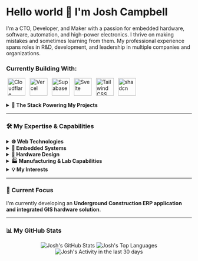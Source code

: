 # Hello world 👋 I'm Josh Campbell

I'm a CTO, Developer, and Maker with a passion for embedded hardware, software, automation, and high-power electronics. I thrive on making mistakes and sometimes learning from them. My professional experience spans roles in R&D, development, and leadership in multiple companies and organizations.

### Currently Building With:
<p align="left">
  <a href="https://www.cloudflare.com/" title="Cloudflare" target="_blank" rel="noopener noreferrer" style="text-decoration: none !important; margin: 4px;">
    <img src="https://go-skill-icons.vercel.app/api/icons?i=cloudflare" alt="Cloudflare" width="48" height="48" />
  </a>
  <a href="https://vercel.com/" title="Vercel" target="_blank" rel="noopener noreferrer" style="text-decoration: none !important; margin: 4px;">
    <img src="https://go-skill-icons.vercel.app/api/icons?i=vercel" alt="Vercel" width="48" height="48" />
  </a>
  <a href="https://supabase.io/" title="Supabase" target="_blank" rel="noopener noreferrer" style="text-decoration: none !important; margin: 4px;">
    <img src="https://go-skill-icons.vercel.app/api/icons?i=supabase" alt="Supabase" width="48" height="48" />
  </a>
  <a href="https://svelte.dev/" title="Svelte" target="_blank" rel="noopener noreferrer" style="text-decoration: none !important; margin: 4px;">
    <img src="https://go-skill-icons.vercel.app/api/icons?i=svelte" alt="Svelte" width="48" height="48" />
  </a>
  <a href="https://tailwindcss.com/" title="Tailwind CSS" target="_blank" rel="noopener noreferrer" style="text-decoration: none !important; margin: 4px;">
    <img src="https://go-skill-icons.vercel.app/api/icons?i=tailwind" alt="Tailwind CSS" width="48" height="48" />
  </a>
  <a href="https://ui.shadcn.com" title="shadcn" target="_blank" rel="noopener noreferrer" style="text-decoration: none !important; margin: 4px;">
    <img src="https://go-skill-icons.vercel.app/api/icons?i=shadcn" alt="shadcn" width="48" height="48" />
  </a>
</p>

<details>
<summary><b>🥞 The Stack Powering My Projects</b></summary>
  <ul>
    <p align="left">
      <a href="https://www.cloudflare.com/" title="Cloudflare" target="_blank" rel="noopener noreferrer" style="text-decoration: none !important; margin: 4px;">
        <img src="https://skillicons.dev/icons?i=cloudflare" alt="Cloudflare" width="40" height="40"/>
      </a>
      <a href="https://supabase.io/" title="Supabase" target="_blank" rel="noopener noreferrer" style="text-decoration: none !important; margin: 4px;">
        <img src="https://skillicons.dev/icons?i=supabase" alt="Supabase" width="40" height="40"/>
      </a>
      <a href="https://aws.amazon.com/" title="Amazon Web Services" target="_blank" rel="noopener noreferrer" style="text-decoration: none !important; margin: 4px;">
        <img src="https://skillicons.dev/icons?i=aws" alt="AWS" width="40" height="40"/>
      </a>
      <a href="https://vercel.com/" title="Vercel" target="_blank" rel="noopener noreferrer" style="text-decoration: none !important; margin: 4px;">
        <img src="https://skillicons.dev/icons?i=vercel" alt="Vercel" width="40" height="40"/>
      </a>
      <a href="https://svelte.dev/" title="Svelte" target="_blank" rel="noopener noreferrer" style="text-decoration: none !important; margin: 4px;">
        <img src="https://skillicons.dev/icons?i=svelte" alt="Svelte" width="40" height="40"/>
      </a>
      <a href="https://nextjs.org/" title="Next.js" target="_blank" rel="noopener noreferrer" style="text-decoration: none !important; margin: 4px;">
        <img src="https://skillicons.dev/icons?i=nextjs" alt="Next.js" width="40" height="40"/>
      </a>
      <a href="https://laravel.com/" title="Laravel" target="_blank" rel="noopener noreferrer" style="text-decoration: none !important; margin: 4px;">
        <img src="https://skillicons.dev/icons?i=laravel" alt="Laravel" width="40" height="40"/>
      </a>
      <a href="https://angular.io/" title="Angular" target="_blank" rel="noopener noreferrer" style="text-decoration: none !important; margin: 4px;">
        <img src="https://skillicons.dev/icons?i=angular" alt="Angular" width="40" height="40"/>
      </a>
      <a href="https://reactjs.org/" title="React" target="_blank" rel="noopener noreferrer" style="text-decoration: none !important; margin: 4px;">
        <img src="https://skillicons.dev/icons?i=react" alt="React" width="40" height="40"/>
      </a>
      <a href="https://developer.android.com/studio" title="Android Studio" target="_blank" rel="noopener noreferrer" style="text-decoration: none !important; margin: 4px;">
        <img src="https://skillicons.dev/icons?i=androidstudio" alt="Android Studio" width="40" height="40"/>
      </a>
      <a href="https://www.swift.org/" title="Swift" target="_blank" rel="noopener noreferrer" style="text-decoration: none !important; margin: 4px;">
        <img src="https://skillicons.dev/icons?i=swift" alt="Swift" width="40" height="40"/>
      </a>
      <a href="https://www.rust-lang.org/" title="Rust" target="_blank" rel="noopener noreferrer" style="text-decoration: none !important; margin: 4px;">
        <img src="https://skillicons.dev/icons?i=rust" alt="Rust" width="40" height="40"/>
      </a>
      <a href="https://isocpp.org/" title="C++" target="_blank" rel="noopener noreferrer" style="text-decoration: none !important; margin: 4px;">
        <img src="https://skillicons.dev/icons?i=cpp" alt="C++" width="40" height="40"/>
      </a>
      <a href="https://docs.microsoft.com/en-us/dotnet/csharp/" title="C#" target="_blank" rel="noopener noreferrer" style="text-decoration: none !important; margin: 4px;">
        <img src="https://skillicons.dev/icons?i=cs" alt="C#" width="40" height="40"/>
      </a>
      <a href="https://en.wikipedia.org/wiki/C_(programming_language)" title="C" target="_blank" rel="noopener noreferrer" style="text-decoration: none !important; margin: 4px;">
        <img src="https://skillicons.dev/icons?i=c" alt="C" width="40" height="40"/>
      </a>
      <a href="https://cmake.org/" title="CMake" target="_blank" rel="noopener noreferrer" style="text-decoration: none !important; margin: 4px;">
        <img src="https://skillicons.dev/icons?i=cmake" alt="CMake" width="40" height="40"/>
      </a>
      <a href="https://www.java.com/" title="Java" target="_blank" rel="noopener noreferrer" style="text-decoration: none !important; margin: 4px;">
        <img src="https://skillicons.dev/icons?i=java" alt="Java" width="40" height="40"/>
      </a>
      <a href="https://www.javascript.com/" title="JavaScript" target="_blank" rel="noopener noreferrer" style="text-decoration: none !important; margin: 4px;">
        <img src="https://skillicons.dev/icons?i=js" alt="JavaScript" width="40" height="40"/>
      </a>
      <a href="https://www.typescriptlang.org/" title="TypeScript" target="_blank" rel="noopener noreferrer" style="text-decoration: none !important; margin: 4px;">
        <img src="https://skillicons.dev/icons?i=ts" alt="TypeScript" width="40" height="40"/>
      </a>
      <a href="https://www.php.net/" title="PHP" target="_blank" rel="noopener noreferrer" style="text-decoration: none !important; margin: 4px;">
        <img src="https://skillicons.dev/icons?i=php" alt="PHP" width="40" height="40"/>
      </a>
      <a href="https://developer.mozilla.org/en-US/docs/Web/HTML" title="HTML5" target="_blank" rel="noopener noreferrer" style="text-decoration: none !important; margin: 4px;">
        <img src="https://skillicons.dev/icons?i=html" alt="HTML5" width="40" height="40"/>
      </a>
      <a href="https://tailwindcss.com/" title="Tailwind CSS" target="_blank" rel="noopener noreferrer" style="text-decoration: none !important; margin: 4px;">
        <img src="https://skillicons.dev/icons?i=tailwind" alt="Tailwind CSS" width="40" height="40"/>
      </a>
      <a href="https://developer.mozilla.org/en-US/docs/Web/CSS" title="CSS3" target="_blank" rel="noopener noreferrer" style="text-decoration: none !important; margin: 4px;">
        <img src="https://skillicons.dev/icons?i=css" alt="CSS3" width="40" height="40"/>
      </a>
      <a href="https://www.gnu.org/software/bash/" title="Bash" target="_blank" rel="noopener noreferrer" style="text-decoration: none !important; margin: 4px;">
        <img src="https://skillicons.dev/icons?i=bash" alt="Bash" width="40" height="40"/>
      </a>
      <a href="https://www.python.org/" title="Python" target="_blank" rel="noopener noreferrer" style="text-decoration: none !important; margin: 4px;">
        <img src="https://skillicons.dev/icons?i=py" alt="Python" width="40" height="40"/>
      </a>
      <a href="https://processing.org/" title="Processing" target="_blank" rel="noopener noreferrer" style="text-decoration: none !important; margin: 4px;">
        <img src="https://skillicons.dev/icons?i=processing" alt="Processing" width="40" height="40"/>
      </a>
      <a href="https://www.postgresql.org/" title="PostgreSQL" target="_blank" rel="noopener noreferrer" style="text-decoration: none !important; margin: 4px;">
        <img src="https://skillicons.dev/icons?i=postgres" alt="PostgreSQL" width="40" height="40"/>
      </a>
      <a href="https://www.sqlite.org/" title="SQLite" target="_blank" rel="noopener noreferrer" style="text-decoration: none !important; margin: 4px;">
        <img src="https://skillicons.dev/icons?i=sqlite" alt="SQLite" width="40" height="40"/>
      </a>
      <a href="https://www.mysql.com/" title="MySQL" target="_blank" rel="noopener noreferrer" style="text-decoration: none !important; margin: 4px;">
        <img src="https://skillicons.dev/icons?i=mysql" alt="MySQL" width="40" height="40"/>
      </a>
      <a href="https://www.mongodb.com/" title="MongoDB" target="_blank" rel="noopener noreferrer" style="text-decoration: none !important; margin: 4px;">
        <img src="https://skillicons.dev/icons?i=mongodb" alt="MongoDB" width="40" height="40"/>
      </a>
      <a href="https://redis.io/" title="Redis" target="_blank" rel="noopener noreferrer" style="text-decoration: none !important; margin: 4px;">
        <img src="https://skillicons.dev/icons?i=redis" alt="Redis" width="40" height="40"/>
      </a>
      <a href="https://appwrite.io/" title="Appwrite" target="_blank" rel="noopener noreferrer" style="text-decoration: none !important; margin: 4px;">
        <img src="https://skillicons.dev/icons?i=appwrite" alt="Appwrite" width="40" height="40"/>
      </a>
      <a href="https://graphql.org/" title="GraphQL" target="_blank" rel="noopener noreferrer" style="text-decoration: none !important; margin: 4px;">
        <img src="https://skillicons.dev/icons?i=graphql" alt="GraphQL" width="40" height="40"/>
      </a>
      <a href="https://www.ros.org/" title="ROS" target="_blank" rel="noopener noreferrer" style="text-decoration: none !important; margin: 4px;">
        <img src="https://skillicons.dev/icons?i=ros" alt="ROS" width="40" height="40"/>
      </a>
      <a href="https://www.mathworks.com/products/matlab.html" title="MATLAB" target="_blank" rel="noopener noreferrer" style="text-decoration: none !important; margin: 4px;">
        <img src="https://skillicons.dev/icons?i=matlab" alt="MATLAB" width="40" height="40"/>
      </a>
      <a href="https://git-scm.com/" title="Git" target="_blank" rel="noopener noreferrer" style="text-decoration: none !important; margin: 4px;">
        <img src="https://skillicons.dev/icons?i=git" alt="Git" width="40" height="40"/>
      </a>
      <a href="https://github.com/" title="GitHub" target="_blank" rel="noopener noreferrer" style="text-decoration: none !important; margin: 4px;">
        <img src="https://skillicons.dev/icons?i=github" alt="GitHub" width="40" height="40"/>
      </a>
      <a href="https://www.docker.com/" title="Docker" target="_blank" rel="noopener noreferrer" style="text-decoration: none !important; margin: 4px;">
        <img src="https://skillicons.dev/icons?i=docker" alt="Docker" width="40" height="40"/>
      </a>
      <a href="https://www.postman.com/" title="Postman" target="_blank" rel="noopener noreferrer" style="text-decoration: none !important; margin: 4px;">
        <img src="https://skillicons.dev/icons?i=postman" alt="Postman" width="40" height="40"/>
      </a>
      <a href="https://en.wikipedia.org/wiki/Regular_expression" title="Regex" target="_blank" rel="noopener noreferrer" style="text-decoration: none !important; margin: 4px;">
        <img src="https://skillicons.dev/icons?i=regex" alt="Regex" width="40" height="40"/>
      </a>
      <a href="https://www.arduino.cc/" title="Arduino" target="_blank" rel="noopener noreferrer" style="text-decoration: none !important; margin: 4px;">
        <img src="https://skillicons.dev/icons?i=arduino" alt="Arduino" width="40" height="40"/>
      </a>
      <a href="https://www.raspberrypi.org/" title="Raspberry Pi" target="_blank" rel="noopener noreferrer" style="text-decoration: none !important; margin: 4px;">
        <img src="https://skillicons.dev/icons?i=raspberrypi" alt="Raspberry Pi" width="40" height="40"/>
      </a>
      <a href="https://grafana.com/" title="Grafana" target="_blank" rel="noopener noreferrer" style="text-decoration: none !important; margin: 4px;">
        <img src="https://skillicons.dev/icons?i=grafana" alt="Grafana" width="40" height="40"/>
      </a>
      <a href="https://www.markdownguide.org/" title="Markdown" target="_blank" rel="noopener noreferrer" style="text-decoration: none !important; margin: 4px;">
        <img src="https://skillicons.dev/icons?i=md" alt="Markdown" width="40" height="40"/>
      </a>
      <a href="https://code.visualstudio.com/" title="Visual Studio Code" target="_blank" rel="noopener noreferrer" style="text-decoration: none !important; margin: 4px;">
        <img src="https://skillicons.dev/icons?i=vscode" alt="VS Code" width="40" height="40"/>
      </a>
      <a href="https://www.sublimetext.com/" title="Sublime Text" target="_blank" rel="noopener noreferrer" style="text-decoration: none !important; margin: 4px;">
        <img src="https://skillicons.dev/icons?i=sublime" alt="Sublime Text" width="40" height="40"/>
      </a>
      <a href="https://www.apple.com/" title="Apple" target="_blank" rel="noopener noreferrer" style="text-decoration: none !important; margin: 4px;">
        <img src="https://skillicons.dev/icons?i=apple" alt="Apple" width="40" height="40"/>
      </a>
      <a href="https://www.linux.org/" title="Linux" target="_blank" rel="noopener noreferrer" style="text-decoration: none !important; margin: 4px;">
        <img src="https://skillicons.dev/icons?i=linux" alt="Linux" width="40" height="40"/>
      </a>
      <a href="https://www.debian.org/" title="Debian" target="_blank" rel="noopener noreferrer" style="text-decoration: none !important; margin: 4px;">
        <img src="https://skillicons.dev/icons?i=debian" alt="Debian" width="40" height="40"/>
      </a>
      <a href="https://www.kali.org/" title="Kali Linux" target="_blank" rel="noopener noreferrer" style="text-decoration: none !important; margin: 4px;">
        <img src="https://skillicons.dev/icons?i=kali" alt="Kali Linux" width="40" height="40"/>
      </a>
      <a href="https://www.nginx.com/" title="Nginx" target="_blank" rel="noopener noreferrer" style="text-decoration: none !important; margin: 4px;">
        <img src="https://skillicons.dev/icons?i=nginx" alt="Nginx" width="40" height="40"/>
      </a>
      <a href="https://nodejs.org/" title="Node.js" target="_blank" rel="noopener noreferrer" style="text-decoration: none !important; margin: 4px;">
        <img src="https://skillicons.dev/icons?i=nodejs" alt="Node.js" width="40" height="40"/>
      </a>
        <a href="https://www.npmjs.com/" title="npm" target="_blank" rel="noopener noreferrer" style="text-decoration: none !important; margin: 4px;">
        <img src="https://skillicons.dev/icons?i=npm" alt="npm" width="40" height="40"/>
      </a>
      <a href="https://pnpm.io/" title="pnpm" target="_blank" rel="noopener noreferrer" style="text-decoration: none !important; margin: 4px;">
        <img src="https://skillicons.dev/icons?i=pnpm" alt="pnpm" width="40" height="40"/>
      </a>
       <a href="https://www.tensorflow.org/" title="TensorFlow" target="_blank" rel="noopener noreferrer" style="text-decoration: none !important; margin: 4px;">
        <img src="https://skillicons.dev/icons?i=tensorflow" alt="TensorFlow" width="40" height="40"/>
      </a>
      <a href="https://pytorch.org/" title="PyTorch" target="_blank" rel="noopener noreferrer" style="text-decoration: none !important; margin: 4px;">
        <img src="https://skillicons.dev/icons?i=pytorch" alt="PyTorch" width="40" height="40"/>
      </a>
    </p>
  </ul>
</details>

---

### 🛠️ My Expertise & Capabilities

<details>
<summary><b>🌐 Web Technologies</b></summary>
  <ul>
    <li><b>Platforms/BaaS:</b> Cloudflare, AWS, Supabase, Vercel</li>
    <li><b>Frameworks:</b> SvelteKit, Next.JS, Laravel, React, Acgular</li>
    <li><b>Languages:</b>TS/JS, PHP, HTML5, CSS, Tailwind, Swift</li>
    <li><b>Databases:</b> PostGIS, SQLite, MySQL/MariaDB, MongoDB, Redis</li>
    <li><b>IDEs:</b> VS Code, X Code, Android Studio, Sublime</li>
    <li><em>And Many More...</em></li>
  </ul>
</details>

<details>
<summary><b>🔌 Embedded Systems</b></summary>
  <ul>
    <li><b>Frameworks:</b> ESP-IDF, PlatformIO, FreeRTOS, ROS, Nordic nRF, ...</li>
    <li><b>Languages:</b> C/C++, Rust, Python, Assembly, Bash</li>
    <li><b>Tools:</b> JTAG/SWD, Flash, OTA</li>
  </ul>
</details>

<details>
<summary><b>🔩 Hardware Design</b></summary>
  <ul>
    <li><b>Languages:</b> VHDL</li>
    <li><b>Simulation:</b> SPICE, MATLAB/Simulink</li>
    <li><b>CAD Tools:</b> KiCad, Autodesk EAGLE, Fusion 360</li>
  </ul>
</details>

<details>
<summary><b>🏭 Manufacturing & Lab Capabilities</b></summary>
  <ul>
    <li><b>Subtractive:</b> CNC Milling, Plasma Cutting, Laser Cutting</li>
    <li><b>Additive:</b> 3D Printing</li>
    <li><b>Electronics:</b> 2-Layer PCB Fab</li>
    <li><b>Analysis:</b> 60FPS Thermal Analysis</li>
    <li><b>Materials:</b> Small batch metallurgy (Induction heating)</li>
    <li><b>Specialized:</b> High Vacuum, MOCVD/PVD</li>
    <li><b>RF Testing:</b> RF Design, Testing and Analysis</li>
    <li><b>Lab Equipment:</b> Full Analogue/Digital/RF Lab</li>
  </ul>
</details>

<details>
<summary><b>💡 My Interests</b></summary>
  <ul>
    <li>Hardware & Software</li>
    <li>Automation & GIS</li>
    <li>High Power Electronics</li>
    <li>Internet of Things (IoT)</li>
  </ul>
</details>

---

### 🚀 Current Focus

I'm currently developing an **Underground Construction ERP application and integrated GIS hardware solution**.

---

### 📊 My GitHub Stats

<p align="center">
  <img src="https://github-readme-stats-ruddy-nine-14.vercel.app/api?username=ThingEngineer&count_private=true&show_icons=true&theme=radical&hide_title=true" alt="Josh's GitHub Stats" />
  <img src="https://github-readme-stats-ruddy-nine-14.vercel.app/api/top-langs/?username=ThingEngineer&count_private=true&layout=compact&theme=radical&hide_title=true&langs_count=8&card_width=468px" alt="Josh's Top Languages" />
  <img src="https://github-readme-activity-graph.vercel.app/graph?username=ThingEngineer&theme=github-compact&hide_title=true&height=400" alt="Josh's Activity in the last 30 days" />
</p>
